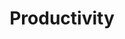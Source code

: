 ---
title: "Productivity"
description: "Exploring tools and tips to stay organized and productive."
image: category_productivity.png

# Badge style
style:
    background: "#8F47E2"
    color: "#fff"
---